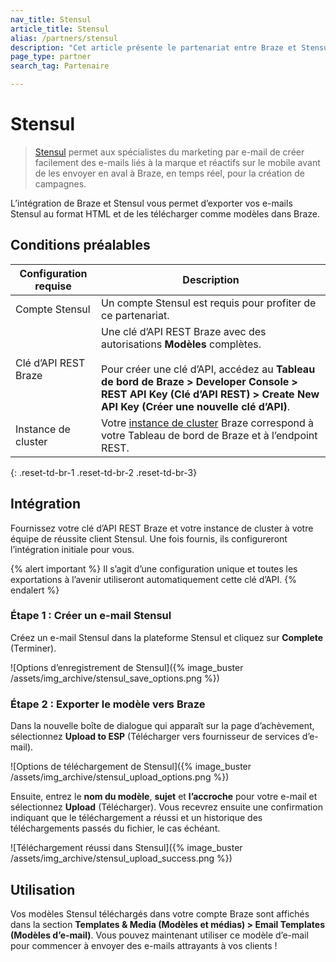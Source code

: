```yaml
---
nav_title: Stensul
article_title: Stensul
alias: /partners/stensul
description: "Cet article présente le partenariat entre Braze et Stensul, une plateforme d’e-mail d’entreprise qui vous permet de créer facilement des modèles d’e-mail répondant à des besoins mobiles sur tous les canaux."
page_type: partner
search_tag: Partenaire

---
```


# Stensul

> [Stensul](https://stensul.com/) permet aux spécialistes du marketing par e-mail de créer facilement des e-mails liés à la marque et réactifs sur le mobile avant de les envoyer en aval à Braze, en temps réel, pour la création de campagnes.

L’intégration de Braze et Stensul vous permet d’exporter vos e-mails Stensul au format HTML et de les télécharger comme modèles dans Braze.

## Conditions préalables

| Configuration requise | Description |
| ------------| ----------- |
| Compte Stensul | Un compte Stensul est requis pour profiter de ce partenariat. |
| Clé d’API REST Braze | Une clé d’API REST Braze avec des autorisations **Modèles** complètes. <br><br> Pour créer une clé d’API, accédez au **Tableau de bord de Braze > Developer Console > REST API Key (Clé d’API REST) > Create New API Key (Créer une nouvelle clé d’API)**. |
| Instance de cluster | Votre [instance de cluster]({{site.baseurl}}/api/basics/#endpoints) Braze correspond à votre Tableau de bord de Braze et à l’endpoint REST.  |
{: .reset-td-br-1 .reset-td-br-2 .reset-td-br-3}

## Intégration

Fournissez votre clé d’API REST Braze et votre instance de cluster à votre équipe de réussite client Stensul. Une fois fournis, ils configureront l’intégration initiale pour vous.

{% alert important %}
Il s’agit d’une configuration unique et toutes les exportations à l’avenir utiliseront automatiquement cette clé d’API.
{% endalert %}

### Étape 1 : Créer un e-mail Stensul

Créez un e-mail Stensul dans la plateforme Stensul et cliquez sur **Complete** (Terminer).

![Options d’enregistrement de Stensul]({% image_buster /assets/img_archive/stensul_save_options.png %})

### Étape 2 : Exporter le modèle vers Braze
Dans la nouvelle boîte de dialogue qui apparaît sur la page d’achèvement, sélectionnez **Upload to ESP** (Télécharger vers fournisseur de services d’e-mail).

![Options de téléchargement de Stensul]({% image_buster /assets/img_archive/stensul_upload_options.png %})

Ensuite, entrez le **nom du modèle**, **sujet** et **l’accroche** pour votre e-mail et sélectionnez **Upload** (Télécharger). Vous recevrez ensuite une confirmation indiquant que le téléchargement a réussi et un historique des téléchargements passés du fichier, le cas échéant.

![Téléchargement réussi dans Stensul]({% image_buster /assets/img_archive/stensul_upload_success.png %})

## Utilisation

Vos modèles Stensul téléchargés dans votre compte Braze sont affichés dans la section **Templates & Media (Modèles et médias) > Email Templates (Modèles d’e-mail)**. Vous pouvez maintenant utiliser ce modèle d’e-mail pour commencer à envoyer des e-mails attrayants à vos clients !

[1]: {{site.baseurl}}/user_guide/message_building_by_channel/email/creating_an_email_template/
